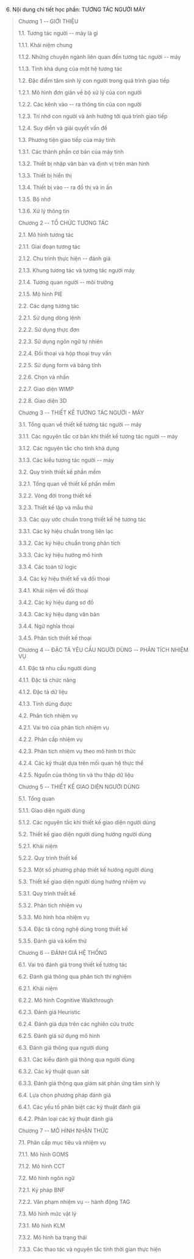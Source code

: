 6. Nội dung chi tiết học phần: TƯƠNG TÁC NGƯỜI MÁY

> Chương 1 -- GIỚI THIỆU
>
> 1.1. Tương tác người -- máy là gì
>
> 1.1.1. Khái niệm chung
>
> 1.1.2. Những chuyên ngành liên quan đến tương tác người -- máy
>
> 1.1.3. Tính khả dụng của một hệ tương tác
>
> 1.2. Đặc điểm tâm sinh lý con người trong quá trình giao tiếp
>
> 1.2.1. Mô hình đơn giản về bộ xử lý của con người
>
> 1.2.2. Các kênh vào -- ra thông tin của con người
>
> 1.2.3. Trí nhớ con người và ảnh hưởng tới quá trình giao tiếp
>
> 1.2.4. Suy diễn và giải quyết vấn đề
>
> 1.3. Phương tiện giao tiếp của máy tính
>
> 1.3.1. Các thành phần cơ bản của máy tính
>
> 1.3.2. Thiết bị nhập văn bản và định vị trên màn hình
>
> 1.3.3. Thiết bị hiển thị
>
> 1.3.4. Thiết bị vào -- ra đồ thị và in ấn
>
> 1.3.5. Bộ nhớ
>
> 1.3.6. Xử lý thông tin
>
> Chương 2 -- TỔ CHỨC TƯƠNG TÁC
>
> 2.1. Mô hình tương tác
>
> 2.1.1. Giai đoạn tương tác
>
> 2.1.2. Chu trình thực hiện -- đánh giá
>
> 2.1.3. Khung tương tác và tương tác người máy
>
> 2.1.4. Tương quan người -- môi trường
>
> 2.1.5. Mô hình PIE
>
> 2.2. Các dạng tương tác
>
> 2.2.1. Sử dụng dòng lệnh
>
> 2.2.2. Sử dụng thực đơn
>
> 2.2.3. Sử dụng ngôn ngữ tự nhiên
>
> 2.2.4. Đối thoại và hộp thoại truy vấn
>
> 2.2.5. Sử dụng form và bảng tính
>
> 2.2.6. Chọn và nhấn
>
> 2.2.7. Giao diện WIMP
>
> 2.2.8. Giao diện 3D
>
> Chương 3 -- THIẾT KẾ TƯƠNG TÁC NGƯỜI - MÁY
>
> 3.1. Tổng quan về thiết kế tương tác người -- máy
>
> 3.1.1. Các nguyên tắc cơ bản khi thiết kế tương tác người -- máy
>
> 3.1.2. Các nguyên tắc cho tính khả dụng
>
> 3.1.3. Các kiểu tương tác người -- máy
>
> 3.2. Quy trình thiết kế phần mềm
>
> 3.2.1. Tổng quan về thiết kế phần mềm
>
> 3.2.2. Vòng đời trong thiết kế
>
> 3.2.3. Thiết kế lặp và mẫu thử
>
> 3.3. Các quy ước chuẩn trong thiết kế hệ tương tác
>
> 3.3.1. Các ký hiệu chuẩn trong liên lạc
>
> 3.3.2. Các ký hiệu chuẩn trong phân tích
>
> 3.3.3. Các ký hiệu hướng mô hình
>
> 3.3.4. Các toán tử logic
>
> 3.4. Các ký hiệu thiết kế và đối thoại
>
> 3.4.1. Khái niệm về đối thoại
>
> 3.4.2. Các ký hiệu dạng sơ đồ
>
> 3.4.3. Các ký hiệu dạng văn bản
>
> 3.4.4. Ngữ nghĩa thoại
>
> 3.4.5. Phân tích thiết kế thoại
>
> Chương 4 -- ĐẶC TẢ YÊU CẦU NGƯỜI DÙNG -- PHÂN TÍCH NHIỆM VỤ
>
> 4.1. Đặc tả nhu cầu người dùng
>
> 4.1.1. Đặc tả chức năng
>
> 4.1.2. Đặc tả dữ liệu
>
> 4.1.3. Tính dùng được
>
> 4.2. Phân tích nhiệm vụ
>
> 4.2.1. Vai trò của phân tích nhiệm vụ
>
> 4.2.2. Phân cấp nhiệm vụ
>
> 4.2.3. Phân tích nhiệm vụ theo mô hình tri thức
>
> 4.2.4. Các kỹ thuật dựa trên mối quan hệ thực thể
>
> 4.2.5. Nguồn của thông tin và thu thập dữ liệu
>
> Chương 5 -- THIẾT KẾ GIAO DIỆN NGƯỜI DÙNG
>
> 5.1. Tổng quan
>
> 5.1.1. Giao diện người dùng
>
> 5.1.2. Các nguyên tắc khi thiết kế giao diện người dùng
>
> 5.2. Thiết kế giao diện người dùng hướng người dùng
>
> 5.2.1. Khái niệm
>
> 5.2.2. Quy trình thiết kế
>
> 5.2.3. Một số phương pháp thiết kế hướng người dùng
>
> 5.3. Thiết kế giao diện người dùng hướng nhiệm vụ
>
> 5.3.1. Quy trình thiết kế
>
> 5.3.2. Phân tích nhiệm vụ
>
> 5.3.3. Mô hình hóa nhiệm vụ
>
> 5.3.4. Đặc tả công nghệ dùng trong thiết kế
>
> 5.3.5. Đánh giá và kiểm thử
>
> Chương 6 -- ĐÁNH GIÁ HỆ THỐNG
>
> 6.1. Vai trò đánh giá trong thiết kế tương tác
>
> 6.2. Đánh giá thông qua phân tích thí nghiệm
>
> 6.2.1. Khái niệm
>
> 6.2.2. Mô hình Cognitive Walkthrough
>
> 6.2.3. Đánh giá Heuristic
>
> 6.2.4. Đánh giá dựa trên các nghiên cứu trước
>
> 6.2.5. Đánh giá sử dụng mô hình
>
> 6.3. Đánh giá thông qua người dùng
>
> 6.3.1. Các kiểu đánh giá thông qua người dùng
>
> 6.3.2. Các kỹ thuật quan sát
>
> 6.3.3. Đánh giá thông qua giám sát phản ứng tâm sinh lý
>
> 6.4. Lựa chọn phương pháp đánh giá
>
> 6.4.1. Các yếu tố phân biệt các kỹ thuật đánh giá
>
> 6.4.2. Phân loại các kỹ thuật đánh giá
>
> Chương 7 -- MÔ HÌNH NHẬN THỨC
>
> 7.1. Phân cấp mục tiêu và nhiệm vụ
>
> 7.1.1. Mô hình GOMS
>
> 7.1.2. Mô hình CCT
>
> 7.2. Mô hình ngôn ngữ
>
> 7.2.1. Ký pháp BNF
>
> 7.2.2. Văn phạm nhiệm vụ -- hành động TAG
>
> 7.3. Mô hình mức vật lý
>
> 7.3.1. Mô hình KLM
>
> 7.3.2. Mô hình ba trạng thái
>
> 7.3.3. Các thao tác và nguyên tắc tính thời gian thực hiện

